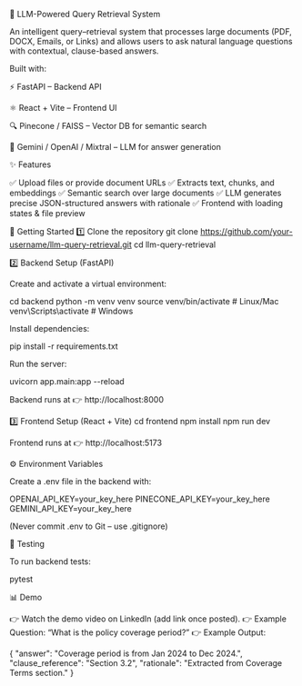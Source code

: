 📖 LLM-Powered Query Retrieval System

An intelligent query–retrieval system that processes large documents (PDF, DOCX, Emails, or Links) and allows users to ask natural language questions with contextual, clause-based answers.

Built with:

⚡ FastAPI – Backend API

⚛️ React + Vite – Frontend UI

🔍 Pinecone / FAISS – Vector DB for semantic search

🧠 Gemini / OpenAI / Mixtral – LLM for answer generation

✨ Features

✅ Upload files or provide document URLs
✅ Extracts text, chunks, and embeddings
✅ Semantic search over large documents
✅ LLM generates precise JSON-structured answers with rationale
✅ Frontend with loading states & file preview

🚀 Getting Started
1️⃣ Clone the repository
git clone https://github.com/your-username/llm-query-retrieval.git
cd llm-query-retrieval

2️⃣ Backend Setup (FastAPI)

Create and activate a virtual environment:

cd backend
python -m venv venv
source venv/bin/activate   # Linux/Mac
venv\Scripts\activate      # Windows


Install dependencies:

pip install -r requirements.txt


Run the server:

uvicorn app.main:app --reload


Backend runs at 👉 http://localhost:8000

3️⃣ Frontend Setup (React + Vite)
cd frontend
npm install
npm run dev


Frontend runs at 👉 http://localhost:5173

⚙️ Environment Variables

Create a .env file in the backend with:

OPENAI_API_KEY=your_key_here
PINECONE_API_KEY=your_key_here
GEMINI_API_KEY=your_key_here


(Never commit .env to Git – use .gitignore)



🧪 Testing

To run backend tests:

pytest

📊 Demo

👉 Watch the demo video on LinkedIn (add link once posted).
👉 Example Question: “What is the policy coverage period?”
👉 Example Output:

{
  "answer": "Coverage period is from Jan 2024 to Dec 2024.",
  "clause_reference": "Section 3.2",
  "rationale": "Extracted from Coverage Terms section."
}

